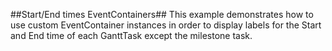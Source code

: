 ##Start/End times EventContainers##
This example demonstrates how to use custom EventContainer instances in order to display labels for the Start and End time of each GanttTask except the milestone task.